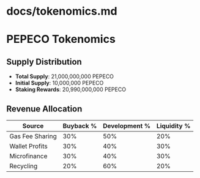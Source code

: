 # docs/tokenomics.md

# PEPECO Tokenomics

## Supply Distribution
- **Total Supply**: 21,000,000,000 PEPECO
- **Initial Supply**: 10,000,000 PEPECO
- **Staking Rewards**: 20,990,000,000 PEPECO

## Revenue Allocation
| Source | Buyback % | Development % | Liquidity % |
|--------|-----------|---------------|-------------|
| Gas Fee Sharing | 30% | 50% | 20% |
| Wallet Profits | 30% | 40% | 30% |
| Microfinance | 30% | 40% | 30% |
| Recycling | 20% | 60% | 20% |
